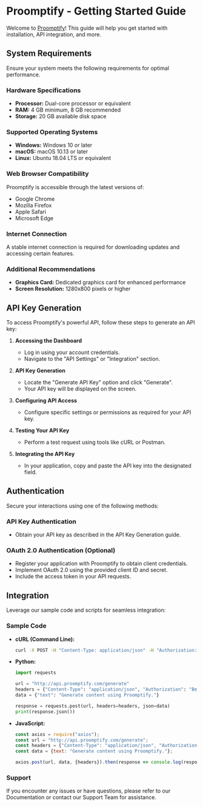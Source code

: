 # Proomptify - Getting Started Guide

Welcome to [Proomptify](https://proomptify.com)! This guide will help you get started with installation, API integration, and more.

## System Requirements

Ensure your system meets the following requirements for optimal performance.

### Hardware Specifications

- **Processor:** Dual-core processor or equivalent
- **RAM:** 4 GB minimum, 8 GB recommended
- **Storage:** 20 GB available disk space

### Supported Operating Systems

- **Windows:** Windows 10 or later
- **macOS:** macOS 10.13 or later
- **Linux:** Ubuntu 18.04 LTS or equivalent

### Web Browser Compatibility

Proomptify is accessible through the latest versions of:
- Google Chrome
- Mozilla Firefox
- Apple Safari
- Microsoft Edge

### Internet Connection

A stable internet connection is required for downloading updates and accessing certain features.

### Additional Recommendations

- **Graphics Card:** Dedicated graphics card for enhanced performance
- **Screen Resolution:** 1280x800 pixels or higher

## API Key Generation

To access Proomptify's powerful API, follow these steps to generate an API key:

1. **Accessing the Dashboard**
   - Log in using your account credentials.
   - Navigate to the "API Settings" or "Integration" section.

2. **API Key Generation**
   - Locate the "Generate API Key" option and click "Generate".
   - Your API key will be displayed on the screen.

3. **Configuring API Access**
   - Configure specific settings or permissions as required for your API key.

4. **Testing Your API Key**
   - Perform a test request using tools like cURL or Postman.

5. **Integrating the API Key**
   - In your application, copy and paste the API key into the designated field.

## Authentication

Secure your interactions using one of the following methods:

### API Key Authentication

- Obtain your API key as described in the API Key Generation guide.

### OAuth 2.0 Authentication (Optional)

- Register your application with Proomptify to obtain client credentials.
- Implement OAuth 2.0 using the provided client ID and secret.
- Include the access token in your API requests.

## Integration

Leverage our sample code and scripts for seamless integration:

### Sample Code

- **cURL (Command Line):**
  ```bash
  curl -X POST -H "Content-Type: application/json" -H "Authorization: Bearer YOUR_API_KEY" -d '{"text": "Generate content using Proomptify."}' http://api.proomptify.com/generate

- **Python:**
  ```python
  import requests

  url = "http://api.proomptify.com/generate"
  headers = {"Content-Type": "application/json", "Authorization": "Bearer YOUR_API_KEY"}
  data = {"text": "Generate content using Proomptify."}
  
  response = requests.post(url, headers=headers, json=data)
  print(response.json())

- **JavaScript:**
  ```javascript
  const axios = require("axios");
  const url = "http://api.proomptify.com/generate";
  const headers = {"Content-Type": "application/json", "Authorization": "Bearer YOUR_API_KEY"};
  const data = {text: "Generate content using Proomptify."};
  
  axios.post(url, data, {headers}).then(response => console.log(response.data)).catch(error => console.error(error));
  
### Support

If you encounter any issues or have questions, please refer to our Documentation or contact our Support Team for assistance.
